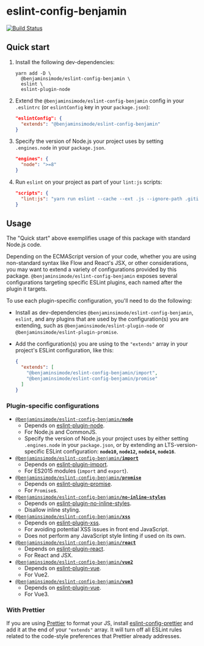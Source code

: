 # eslint-config-benjamin

[![Build Status](https://app.travis-ci.com/BenjaminSimode/eslint-config-benjamin.svg?branch=main)](https://app.travis-ci.com/BenjaminSimode/eslint-config-benjamin)

## Quick start

1. Install the following dev-dependencies:

    ```
    yarn add -D \
      @benjaminsimode/eslint-config-benjamin \
      eslint \
      eslint-plugin-node
    ```

2. Extend the `@benjaminsimode/eslint-config-benjamin` config in your `.eslintrc` (or `eslintConfig` key in your
   `package.json`):

    ```json
    "eslintConfig": {
      "extends": "@benjaminsimode/eslint-config-benjamin"
    }
    ```

3. Specify the version of Node.js your project uses by setting `.engines.node` in your `package.json`.

    ```json
    "engines": {
      "node": ">=8"
    }
    ```

4. Run `eslint` on your project as part of your `lint:js` scripts:

    ```json
    "scripts": {
      "lint:js": "yarn run eslint --cache --ext .js --ignore-path .gitignore ./resources/",
    }
    ```

## Usage

The "Quick start" above exemplifies usage of this package with standard Node.js code.

Depending on the ECMAScript version of your code, whether you are using non-standard syntax like Flow and React's JSX,
or other considerations, you may want to extend a variety of configurations provided by this
package. `@benjaminsimode/eslint-config-benjamin` exposes several configurations targeting specific ESLint plugins, each
named after the plugin it targets.

To use each plugin-specific configuration, you'll need to do the following:

- Install as dev-dependencies `@benjaminsimode/eslint-config-benjamin`, `eslint`, and any plugins that are used by the
  configuration(s)
  you are extending, such as `@benjaminsimode/eslint-plugin-node` or `@benjaminsimode/eslint-plugin-promise`.
- Add the configuration(s) you are using to the `"extends"` array in your project's ESLint configuration, like this:

    ```json
    {
      "extends": [
        "@benjaminsimode/eslint-config-benjamin/import",
        "@benjaminsimode/eslint-config-benjamin/promise"
      ]
    }
    ```

### Plugin-specific configurations

- [`@benjaminsimode/eslint-config-benjamin`**`/node`**](./node.js)
    - Depends on [eslint-plugin-node](https://github.com/mysticatea/eslint-plugin-node).
    - For Node.js and CommonJS.
    - Specify the version of Node.js your project uses by either setting `.engines.node` in your `package.json`, or by
      extending an LTS-version-specific ESLint configuration: **`node10`, `node12`, `node14`, `node16`**.
- [`@benjaminsimode/eslint-config-benjamin`**`/import`**](./import.js)
    - Depends on [eslint-plugin-import](https://github.com/benmosher/eslint-plugin-import).
    - For ES2015 modules (`import` and `export`).
- [`@benjaminsimode/eslint-config-benjamin`**`/promise`**](./promise.js)
    - Depends on [eslint-plugin-promise](https://github.com/xjamundx/eslint-plugin-promise).
    - For `Promise`s.
- [`@benjaminsimode/eslint-config-benjamin`**`/no-inline-styles`**](./no-inline-styles.js)
    - Depends on [eslint-plugin-no-inline-styles](https://github.com/nmanthena18/eslint-no-inline-styles).
    - Disallow inline styling.
- [`@benjaminsimode/eslint-config-benjamin`**`/xss`**](./xss.js)
    - Depends on [eslint-plugin-xss](https://github.com/Rantanen/eslint-plugin-xss).
    - For avoiding potential XSS issues in front end JavaScript.
    - Does not perform any JavaScript style linting if used on its own.
- [`@benjaminsimode/eslint-config-benjamin`**`/react`**](./react.js)
    - Depends on [eslint-plugin-react](https://github.com/yannickcr/eslint-plugin-react).
    - For React and JSX.
- [`@benjaminsimode/eslint-config-benjamin`**`/vue2`**](./vue2.js)
    - Depends on [eslint-plugin-vue](https://github.com/vuejs/eslint-plugin-vue).
    - For Vue2.
- [`@benjaminsimode/eslint-config-benjamin`**`/vue3`**](./vue3.js)
  - Depends on [eslint-plugin-vue](https://github.com/vuejs/eslint-plugin-vue).
  - For Vue3.

### With Prettier

If you are using [Prettier](https://prettier.io/) to format your JS,
install [eslint-config-prettier](https://github.com/prettier/eslint-config-prettier) and add it at the end of
your `"extends"` array. It will turn off all ESLint rules related to the code-style preferences that Prettier already
addresses.

